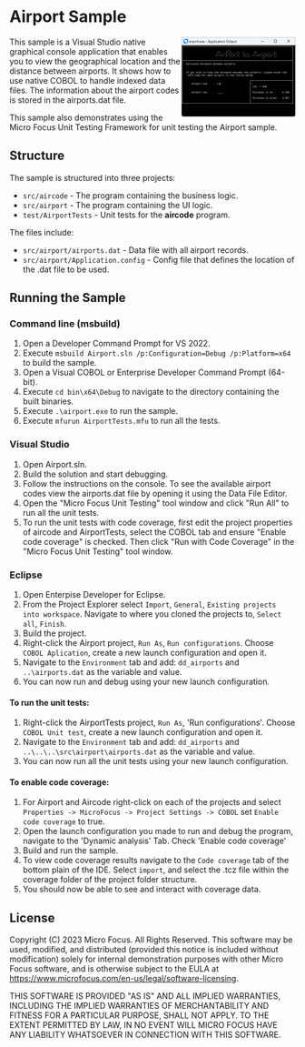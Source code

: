 # Airport Sample

<a href="https://raw.githubusercontent.com/MicroFocus/Airport-Sample/main/airport.png">
    <img src="airport.png" style="width: 201px;" align="right" alt="Airport screenshot"/>
</a>
This sample is a Visual Studio native graphical console application that enables you to view the geographical location and the distance between airports. It shows how to use native COBOL to handle indexed data files. The information about the airport codes is stored in the airports.dat file.

This sample also demonstrates using the Micro Focus Unit Testing Framework for unit testing the Airport sample.

## Structure
The sample is structured into three projects:
* `src/aircode` - The program containing the business logic.
* `src/airport` - The program containing the UI logic.
* `test/AirportTests` - Unit tests for the **aircode** program.

The files include:
* `src/airport/airports.dat` - Data file with all airport records.
* `src/airport/Application.config` - Config file that defines the location of the .dat file to be used.

## Running the Sample

### Command line (msbuild)
1. Open a Developer Command Prompt for VS 2022.
2. Execute `msbuild Airport.sln /p:Configuration=Debug /p:Platform=x64` to build the sample.
3. Open a Visual COBOL or Enterprise Developer Command Prompt (64-bit).
4. Execute `cd bin\x64\Debug` to navigate to the directory containing the built binaries.
5. Execute `.\airport.exe` to run the sample.
6. Execute `mfurun AirportTests.mfu` to run all the tests.

### Visual Studio
1. Open Airport.sln.
2. Build the solution and start debugging.
3. Follow the instructions on the console. To see the available airport codes view the airports.dat file by opening it using the Data File Editor.
4. Open the "Micro Focus Unit Testing" tool window and click "Run All" to run all the unit tests.
5. To run the unit tests with code coverage, first edit the project properties of aircode and AirportTests, select the COBOL tab and ensure "Enable code coverage" is checked. Then click "Run with Code Coverage" in the "Micro Focus Unit Testing" tool window.

### Eclipse

1. Open Enterpise Developer for Eclipse.
2. From the Project Explorer select `Import`, `General`, `Existing projects into workspace`. Navigate to where you cloned the projects to, `Select all`, `Finish`.
3. Build the project.
3. Right-click the Airport project, `Run As`, `Run configurations`. Choose `COBOL Aplication`, create a new launch configuration and open it. 
4. Navigate to the `Environment` tab and add: `dd_airports` and `..\airports.dat` as the variable and value.
5. You can now run and debug using your new launch configuration.
#### To run the unit tests:
1. Right-click the AirportTests project, `Run As`, 'Run configurations'. Choose `COBOL Unit test`, create a new launch configuration and open it.
2. Navigate to the `Environment` tab and add: `dd_airports` and `..\..\..\src\airport\airports.dat` as the variable and value.
3. You can now run all the unit tests using your new launch configuration.
#### To enable code coverage:
1. For Airport and Aircode right-click on each of the projects and select `Properties -> MicroFocus -> Project Settings -> COBOL` set `Enable code coverage` to true.
2. Open the launch configuration you made to run and debug the program, navigate to the 'Dynamic analysis' Tab. Check 'Enable code coverage'
3. Build and run the sample.
4. To view code coverage results navigate to the `Code coverage` tab of the bottom plain of the IDE. Select `import`, and select the .tcz file within the coverage folder of the project folder structure. 
5. You should now be able to see and interact with coverage data.

## License

Copyright (C) 2023 Micro Focus. All Rights Reserved.
This software may be used, modified, and distributed
(provided this notice is included without modification)
solely for internal demonstration purposes with other
Micro Focus software, and is otherwise subject to the EULA at
https://www.microfocus.com/en-us/legal/software-licensing.

THIS SOFTWARE IS PROVIDED "AS IS" AND ALL IMPLIED
WARRANTIES, INCLUDING THE IMPLIED WARRANTIES OF
MERCHANTABILITY AND FITNESS FOR A PARTICULAR PURPOSE,
SHALL NOT APPLY.
TO THE EXTENT PERMITTED BY LAW, IN NO EVENT WILL
MICRO FOCUS HAVE ANY LIABILITY WHATSOEVER IN CONNECTION
WITH THIS SOFTWARE.
